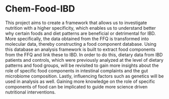 # Chem-Food-IBD
This project aims to create a framework that allows us to investigate nutrition with a higher specificity, which enables us to understand better why certain foods and diet patterns are beneficial or detrimental for IBD. 
More specifically, the data obtained from the FFQ is transformed into molecular data, thereby constructing a food component database. 
Using this database an analysis framework is built to extract food components from the FFQ and link these to IBD. 
In order to do this, dietary data from IBD patients and controls, which were previously analyzed at the level of dietary patterns and food groups, will be revisited to gain more insights about the role of specific food components in intestinal complaints and the gut microbiome composition. 
Lastly, influencing factors such as genetics will be used in analysis as well. 
Gaining more knowledge on the role of specific components of food can be implicated to guide more science driven nutritional interventions.
